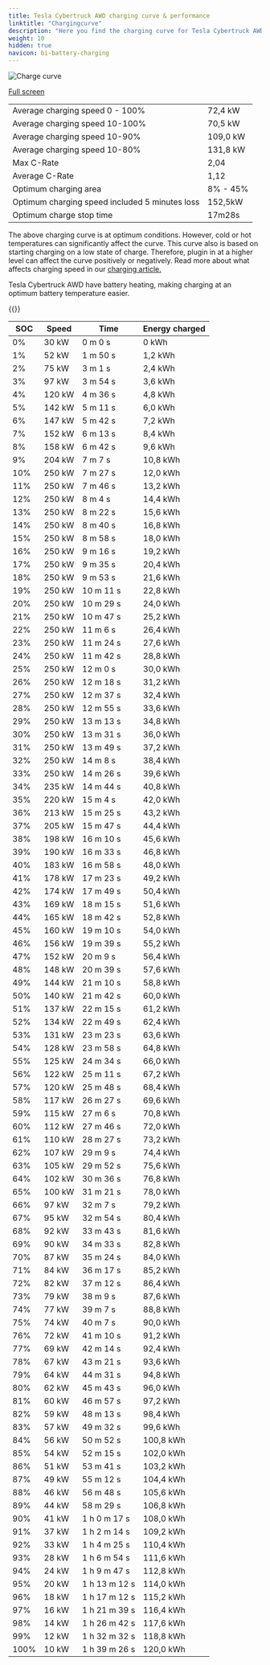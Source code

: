 ```yaml
---
title: Tesla Cybertruck AWD charging curve & performance
linktitle: "Chargingcurve"
description: "Here you find the charging curve for Tesla Cybertruck AWD. "
weight: 10
hidden: true
navicon: bi-battery-charging
---
```

<!-- markdownlint-disable MD033 -->
<img src="../chargingcurve.svg" alt="Charge curve" class="img-fluid">

[Full screen](../chargingcurve.svg)


<table class="table table-striped">
<tbody>
<tr>
<td>Average charging speed 0 - 100% </td><td>72,4 kW</td>
</tr>
<tr>
<td>Average charging speed 10-100%</td><td>70,5 kW</td>
</tr>
<tr>
<td>Average charging speed 10-90%</td><td>109,0 kW</td>
</tr>
<tr>
<td>Average charging speed 10-80%</td><td>131,8 kW</td>
</tr>
<tr>
<td>Max C-Rate</td><td>2,04</td>
</tr>
<tr>
<td>Average C-Rate</td><td>1,12</td>
</tr>
<tr>
<td>Optimum charging area</td><td>8% - 45%</td>
</tr>
<tr>
<td>Optimum charging speed included 5 minutes loss</td><td>152,5kW</td>
</tr>
<tr>
<td>Optimum charge stop time</td><td>17m28s</td>
</tr>
</tbody>
</table>


The above charging curve is at optimum conditions. However, cold or hot temperatures can significantly affect the curve. This curve also is based on starting charging on a low state of charge. Therefore, plugin in at a higher level can affect the curve positively or negatively. Read more about what affects charging speed in our [charging article.](../../../../../technology/battery/charging/) 


Tesla Cybertruck AWD have battery heating, making charging at an optimum battery temperature easier. 


{{<evkxdisplayaddarticle />}}
<table class="table table-striped">
<thead>
<tr><th>SOC</th><th>Speed</th><th>Time</th><th>Energy charged</th></tr>
</thead>
<tbody>
<tr>
<td>0%</td><td>30 kW</td><td> 0 m 0 s </td><td>0 kWh </td>
</tr>
<tr>
<td>1%</td><td>52 kW</td><td> 1 m 50 s </td><td>1,2 kWh </td>
</tr>
<tr>
<td>2%</td><td>75 kW</td><td> 3 m 1 s </td><td>2,4 kWh </td>
</tr>
<tr>
<td>3%</td><td>97 kW</td><td> 3 m 54 s </td><td>3,6 kWh </td>
</tr>
<tr>
<td>4%</td><td>120 kW</td><td> 4 m 36 s </td><td>4,8 kWh </td>
</tr>
<tr>
<td>5%</td><td>142 kW</td><td> 5 m 11 s </td><td>6,0 kWh </td>
</tr>
<tr>
<td>6%</td><td>147 kW</td><td> 5 m 42 s </td><td>7,2 kWh </td>
</tr>
<tr>
<td>7%</td><td>152 kW</td><td> 6 m 13 s </td><td>8,4 kWh </td>
</tr>
<tr>
<td>8%</td><td>158 kW</td><td> 6 m 42 s </td><td>9,6 kWh </td>
</tr>
<tr>
<td>9%</td><td>204 kW</td><td> 7 m 7 s </td><td>10,8 kWh </td>
</tr>
<tr>
<td>10%</td><td>250 kW</td><td> 7 m 27 s </td><td>12,0 kWh </td>
</tr>
<tr>
<td>11%</td><td>250 kW</td><td> 7 m 46 s </td><td>13,2 kWh </td>
</tr>
<tr>
<td>12%</td><td>250 kW</td><td> 8 m 4 s </td><td>14,4 kWh </td>
</tr>
<tr>
<td>13%</td><td>250 kW</td><td> 8 m 22 s </td><td>15,6 kWh </td>
</tr>
<tr>
<td>14%</td><td>250 kW</td><td> 8 m 40 s </td><td>16,8 kWh </td>
</tr>
<tr>
<td>15%</td><td>250 kW</td><td> 8 m 58 s </td><td>18,0 kWh </td>
</tr>
<tr>
<td>16%</td><td>250 kW</td><td> 9 m 16 s </td><td>19,2 kWh </td>
</tr>
<tr>
<td>17%</td><td>250 kW</td><td> 9 m 35 s </td><td>20,4 kWh </td>
</tr>
<tr>
<td>18%</td><td>250 kW</td><td> 9 m 53 s </td><td>21,6 kWh </td>
</tr>
<tr>
<td>19%</td><td>250 kW</td><td> 10 m 11 s </td><td>22,8 kWh </td>
</tr>
<tr>
<td>20%</td><td>250 kW</td><td> 10 m 29 s </td><td>24,0 kWh </td>
</tr>
<tr>
<td>21%</td><td>250 kW</td><td> 10 m 47 s </td><td>25,2 kWh </td>
</tr>
<tr>
<td>22%</td><td>250 kW</td><td> 11 m 6 s </td><td>26,4 kWh </td>
</tr>
<tr>
<td>23%</td><td>250 kW</td><td> 11 m 24 s </td><td>27,6 kWh </td>
</tr>
<tr>
<td>24%</td><td>250 kW</td><td> 11 m 42 s </td><td>28,8 kWh </td>
</tr>
<tr>
<td>25%</td><td>250 kW</td><td> 12 m 0 s </td><td>30,0 kWh </td>
</tr>
<tr>
<td>26%</td><td>250 kW</td><td> 12 m 18 s </td><td>31,2 kWh </td>
</tr>
<tr>
<td>27%</td><td>250 kW</td><td> 12 m 37 s </td><td>32,4 kWh </td>
</tr>
<tr>
<td>28%</td><td>250 kW</td><td> 12 m 55 s </td><td>33,6 kWh </td>
</tr>
<tr>
<td>29%</td><td>250 kW</td><td> 13 m 13 s </td><td>34,8 kWh </td>
</tr>
<tr>
<td>30%</td><td>250 kW</td><td> 13 m 31 s </td><td>36,0 kWh </td>
</tr>
<tr>
<td>31%</td><td>250 kW</td><td> 13 m 49 s </td><td>37,2 kWh </td>
</tr>
<tr>
<td>32%</td><td>250 kW</td><td> 14 m 8 s </td><td>38,4 kWh </td>
</tr>
<tr>
<td>33%</td><td>250 kW</td><td> 14 m 26 s </td><td>39,6 kWh </td>
</tr>
<tr>
<td>34%</td><td>235 kW</td><td> 14 m 44 s </td><td>40,8 kWh </td>
</tr>
<tr>
<td>35%</td><td>220 kW</td><td> 15 m 4 s </td><td>42,0 kWh </td>
</tr>
<tr>
<td>36%</td><td>213 kW</td><td> 15 m 25 s </td><td>43,2 kWh </td>
</tr>
<tr>
<td>37%</td><td>205 kW</td><td> 15 m 47 s </td><td>44,4 kWh </td>
</tr>
<tr>
<td>38%</td><td>198 kW</td><td> 16 m 10 s </td><td>45,6 kWh </td>
</tr>
<tr>
<td>39%</td><td>190 kW</td><td> 16 m 33 s </td><td>46,8 kWh </td>
</tr>
<tr>
<td>40%</td><td>183 kW</td><td> 16 m 58 s </td><td>48,0 kWh </td>
</tr>
<tr>
<td>41%</td><td>178 kW</td><td> 17 m 23 s </td><td>49,2 kWh </td>
</tr>
<tr>
<td>42%</td><td>174 kW</td><td> 17 m 49 s </td><td>50,4 kWh </td>
</tr>
<tr>
<td>43%</td><td>169 kW</td><td> 18 m 15 s </td><td>51,6 kWh </td>
</tr>
<tr>
<td>44%</td><td>165 kW</td><td> 18 m 42 s </td><td>52,8 kWh </td>
</tr>
<tr>
<td>45%</td><td>160 kW</td><td> 19 m 10 s </td><td>54,0 kWh </td>
</tr>
<tr>
<td>46%</td><td>156 kW</td><td> 19 m 39 s </td><td>55,2 kWh </td>
</tr>
<tr>
<td>47%</td><td>152 kW</td><td> 20 m 9 s </td><td>56,4 kWh </td>
</tr>
<tr>
<td>48%</td><td>148 kW</td><td> 20 m 39 s </td><td>57,6 kWh </td>
</tr>
<tr>
<td>49%</td><td>144 kW</td><td> 21 m 10 s </td><td>58,8 kWh </td>
</tr>
<tr>
<td>50%</td><td>140 kW</td><td> 21 m 42 s </td><td>60,0 kWh </td>
</tr>
<tr>
<td>51%</td><td>137 kW</td><td> 22 m 15 s </td><td>61,2 kWh </td>
</tr>
<tr>
<td>52%</td><td>134 kW</td><td> 22 m 49 s </td><td>62,4 kWh </td>
</tr>
<tr>
<td>53%</td><td>131 kW</td><td> 23 m 23 s </td><td>63,6 kWh </td>
</tr>
<tr>
<td>54%</td><td>128 kW</td><td> 23 m 58 s </td><td>64,8 kWh </td>
</tr>
<tr>
<td>55%</td><td>125 kW</td><td> 24 m 34 s </td><td>66,0 kWh </td>
</tr>
<tr>
<td>56%</td><td>122 kW</td><td> 25 m 11 s </td><td>67,2 kWh </td>
</tr>
<tr>
<td>57%</td><td>120 kW</td><td> 25 m 48 s </td><td>68,4 kWh </td>
</tr>
<tr>
<td>58%</td><td>117 kW</td><td> 26 m 27 s </td><td>69,6 kWh </td>
</tr>
<tr>
<td>59%</td><td>115 kW</td><td> 27 m 6 s </td><td>70,8 kWh </td>
</tr>
<tr>
<td>60%</td><td>112 kW</td><td> 27 m 46 s </td><td>72,0 kWh </td>
</tr>
<tr>
<td>61%</td><td>110 kW</td><td> 28 m 27 s </td><td>73,2 kWh </td>
</tr>
<tr>
<td>62%</td><td>107 kW</td><td> 29 m 9 s </td><td>74,4 kWh </td>
</tr>
<tr>
<td>63%</td><td>105 kW</td><td> 29 m 52 s </td><td>75,6 kWh </td>
</tr>
<tr>
<td>64%</td><td>102 kW</td><td> 30 m 36 s </td><td>76,8 kWh </td>
</tr>
<tr>
<td>65%</td><td>100 kW</td><td> 31 m 21 s </td><td>78,0 kWh </td>
</tr>
<tr>
<td>66%</td><td>97 kW</td><td> 32 m 7 s </td><td>79,2 kWh </td>
</tr>
<tr>
<td>67%</td><td>95 kW</td><td> 32 m 54 s </td><td>80,4 kWh </td>
</tr>
<tr>
<td>68%</td><td>92 kW</td><td> 33 m 43 s </td><td>81,6 kWh </td>
</tr>
<tr>
<td>69%</td><td>90 kW</td><td> 34 m 33 s </td><td>82,8 kWh </td>
</tr>
<tr>
<td>70%</td><td>87 kW</td><td> 35 m 24 s </td><td>84,0 kWh </td>
</tr>
<tr>
<td>71%</td><td>84 kW</td><td> 36 m 17 s </td><td>85,2 kWh </td>
</tr>
<tr>
<td>72%</td><td>82 kW</td><td> 37 m 12 s </td><td>86,4 kWh </td>
</tr>
<tr>
<td>73%</td><td>79 kW</td><td> 38 m 9 s </td><td>87,6 kWh </td>
</tr>
<tr>
<td>74%</td><td>77 kW</td><td> 39 m 7 s </td><td>88,8 kWh </td>
</tr>
<tr>
<td>75%</td><td>74 kW</td><td> 40 m 7 s </td><td>90,0 kWh </td>
</tr>
<tr>
<td>76%</td><td>72 kW</td><td> 41 m 10 s </td><td>91,2 kWh </td>
</tr>
<tr>
<td>77%</td><td>69 kW</td><td> 42 m 14 s </td><td>92,4 kWh </td>
</tr>
<tr>
<td>78%</td><td>67 kW</td><td> 43 m 21 s </td><td>93,6 kWh </td>
</tr>
<tr>
<td>79%</td><td>64 kW</td><td> 44 m 31 s </td><td>94,8 kWh </td>
</tr>
<tr>
<td>80%</td><td>62 kW</td><td> 45 m 43 s </td><td>96,0 kWh </td>
</tr>
<tr>
<td>81%</td><td>60 kW</td><td> 46 m 57 s </td><td>97,2 kWh </td>
</tr>
<tr>
<td>82%</td><td>59 kW</td><td> 48 m 13 s </td><td>98,4 kWh </td>
</tr>
<tr>
<td>83%</td><td>57 kW</td><td> 49 m 32 s </td><td>99,6 kWh </td>
</tr>
<tr>
<td>84%</td><td>56 kW</td><td> 50 m 52 s </td><td>100,8 kWh </td>
</tr>
<tr>
<td>85%</td><td>54 kW</td><td> 52 m 15 s </td><td>102,0 kWh </td>
</tr>
<tr>
<td>86%</td><td>51 kW</td><td> 53 m 41 s </td><td>103,2 kWh </td>
</tr>
<tr>
<td>87%</td><td>49 kW</td><td> 55 m 12 s </td><td>104,4 kWh </td>
</tr>
<tr>
<td>88%</td><td>46 kW</td><td> 56 m 48 s </td><td>105,6 kWh </td>
</tr>
<tr>
<td>89%</td><td>44 kW</td><td> 58 m 29 s </td><td>106,8 kWh </td>
</tr>
<tr>
<td>90%</td><td>41 kW</td><td>1 h 0 m 17 s </td><td>108,0 kWh </td>
</tr>
<tr>
<td>91%</td><td>37 kW</td><td>1 h 2 m 14 s </td><td>109,2 kWh </td>
</tr>
<tr>
<td>92%</td><td>33 kW</td><td>1 h 4 m 25 s </td><td>110,4 kWh </td>
</tr>
<tr>
<td>93%</td><td>28 kW</td><td>1 h 6 m 54 s </td><td>111,6 kWh </td>
</tr>
<tr>
<td>94%</td><td>24 kW</td><td>1 h 9 m 47 s </td><td>112,8 kWh </td>
</tr>
<tr>
<td>95%</td><td>20 kW</td><td>1 h 13 m 12 s </td><td>114,0 kWh </td>
</tr>
<tr>
<td>96%</td><td>18 kW</td><td>1 h 17 m 12 s </td><td>115,2 kWh </td>
</tr>
<tr>
<td>97%</td><td>16 kW</td><td>1 h 21 m 39 s </td><td>116,4 kWh </td>
</tr>
<tr>
<td>98%</td><td>14 kW</td><td>1 h 26 m 42 s </td><td>117,6 kWh </td>
</tr>
<tr>
<td>99%</td><td>12 kW</td><td>1 h 32 m 32 s </td><td>118,8 kWh </td>
</tr>
<tr>
<td>100%</td><td>10 kW</td><td>1 h 39 m 26 s </td><td>120,0 kWh </td>
</tr>
</tbody>
</table>

